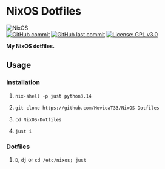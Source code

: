 # NixOS Dotfiles

![NixOS](https://img.shields.io/badge/NixOS-000?style=for-the-badge&logo=nixos&logoColor=white)<br>
[![GitHub commit](https://img.shields.io/github/commit-activity/m/MovieaT33/NixOS-Dotfiles?label=acivity)](https://github.com/MovieaT33/NixOS-Dotfiles/commits)
[![GitHub last commit](https://img.shields.io/github/last-commit/MovieaT33/NixOS-Dotfiles)](https://github.com/MovieaT33/NixOS-Dotfiles/commits)
[![License: GPL v3.0](https://img.shields.io/badge/License-GPLv3-blue.svg)](https://www.gnu.org/licenses/gpl-3.0)

**My NixOS dotfiles.**

## Usage

### Installation 

1. `nix-shell -p just python3.14`

2. `git clone https://github.com/MovieaT33/NixOS-Dotfiles`

3. `cd NixOS-Dotfiles`

4. `just i`

### Dotfiles

1. `D`, `dj` or `cd /etc/nixos; just`

